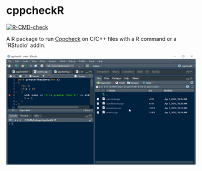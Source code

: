 # cppcheckR

<!-- badges: start -->
[![R-CMD-check](https://github.com/stla/cppcheckR/workflows/R-CMD-check/badge.svg)](https://github.com/stla/cppcheckR/actions)
<!-- badges: end -->

A R package to run [Cppcheck](https://cppcheck.sourceforge.io/) on C/C++ files 
with a R command or a 'RStudio' addin.

![](https://raw.githubusercontent.com/stla/cppcheckR/main/inst/images/addin.gif)

